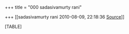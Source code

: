 +++
title = "000 sadasivamurty rani"

+++
[[sadasivamurty rani	2010-08-09, 22:18:36 [Source](https://groups.google.com/g/bvparishat/c/bwPmJpA2vn4)]]



[TABLE]

  

